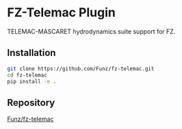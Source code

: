 # FZ-Telemac Plugin

TELEMAC-MASCARET hydrodynamics suite support for FZ.

## Installation

```bash
git clone https://github.com/Funz/fz-telemac.git
cd fz-telemac
pip install -e .
```

## Repository

[Funz/fz-telemac](https://github.com/Funz/fz-telemac)
